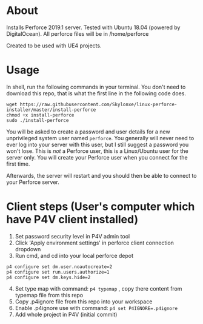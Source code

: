 # About

Installs Perforce 2019.1 server. Tested with Ubuntu 18.04 (powered by DigitalOcean).
All perforce files will be in /home/perforce

Created to be used with UE4 projects.

# Usage

In shell, run the following commands in your terminal. You don't need to download this repo, that is what the first line in the following code does.

```shell
wget https://raw.githubusercontent.com/Skylonxe/linux-perforce-installer/master/install-perforce
chmod +x install-perforce
sudo ./install-perforce
```

You will be asked to create a password and user details for a new unprivileged system user named `perforce`. You generally will never need to ever log into your server with this user, but I still suggest a password you won't lose. This is *not* a Perforce user, this is a Linux/Ubuntu user for the server only. You will create your Perforce user when you connect for the first time.

Afterwards, the server will restart and you should then be able to connect to your Perforce server.
        
# Client steps (User's computer which have P4V client installed)

1. Set password security level in P4V admin tool
2. Click 'Apply environment settings' in perforce client connection dropdown
3. Run cmd, and cd into your local perforce depot
```
p4 configure set dm.user.noautocreate=2
p4 configure set run.users.authorize=1    
p4 configure set dm.keys.hide=2
```
4. Set type map with command: 
```p4 typemap```
, copy there content from typemap file from this repo
5. Copy .p4ignore file from this repo into your workspace
6. Enable .p4ignore use with command: 
```p4 set P4IGNORE=.p4ignore```
7. Add whole project in P4V (initial commit)
